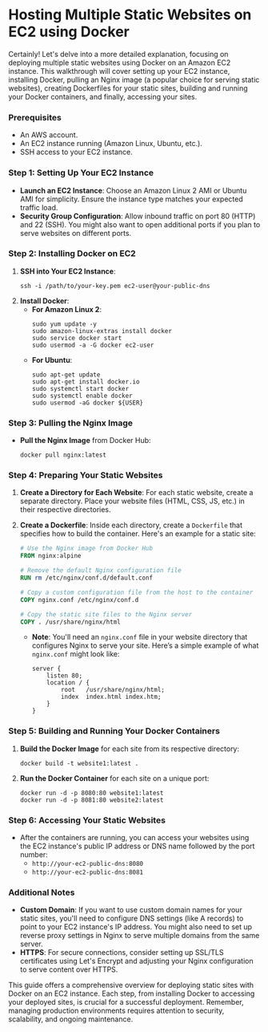 # Hosting Multiple Static Websites on EC2 using Docker

Certainly! Let's delve into a more detailed explanation, focusing on deploying multiple static websites using Docker on an Amazon EC2 instance. This walkthrough will cover setting up your EC2 instance, installing Docker, pulling an Nginx image (a popular choice for serving static websites), creating Dockerfiles for your static sites, building and running your Docker containers, and finally, accessing your sites.

### Prerequisites

- An AWS account.
- An EC2 instance running (Amazon Linux, Ubuntu, etc.).
- SSH access to your EC2 instance.

### Step 1: Setting Up Your EC2 Instance

- **Launch an EC2 Instance**: Choose an Amazon Linux 2 AMI or Ubuntu AMI for simplicity. Ensure the instance type matches your expected traffic load.
- **Security Group Configuration**: Allow inbound traffic on port 80 (HTTP) and 22 (SSH). You might also want to open additional ports if you plan to serve websites on different ports.

### Step 2: Installing Docker on EC2

1. **SSH into Your EC2 Instance**:
   ```
   ssh -i /path/to/your-key.pem ec2-user@your-public-dns
   ```
2. **Install Docker**:
   - **For Amazon Linux 2**:
     ```
     sudo yum update -y
     sudo amazon-linux-extras install docker
     sudo service docker start
     sudo usermod -a -G docker ec2-user
     ```
   - **For Ubuntu**:
     ```
     sudo apt-get update
     sudo apt-get install docker.io
     sudo systemctl start docker
     sudo systemctl enable docker
     sudo usermod -aG docker ${USER}
     ```

### Step 3: Pulling the Nginx Image

- **Pull the Nginx Image** from Docker Hub:
  ```
  docker pull nginx:latest
  ```

### Step 4: Preparing Your Static Websites

1. **Create a Directory for Each Website**: For each static website, create a separate directory. Place your website files (HTML, CSS, JS, etc.) in their respective directories.

2. **Create a Dockerfile**: Inside each directory, create a `Dockerfile` that specifies how to build the container. Here's an example for a static site:

   ```Dockerfile
   # Use the Nginx image from Docker Hub
   FROM nginx:alpine

   # Remove the default Nginx configuration file
   RUN rm /etc/nginx/conf.d/default.conf

   # Copy a custom configuration file from the host to the container
   COPY nginx.conf /etc/nginx/conf.d

   # Copy the static site files to the Nginx server
   COPY . /usr/share/nginx/html
   ```

   - **Note**: You'll need an `nginx.conf` file in your website directory that configures Nginx to serve your site. Here’s a simple example of what `nginx.conf` might look like:

     ```nginx
     server {
         listen 80;
         location / {
             root   /usr/share/nginx/html;
             index  index.html index.htm;
         }
     }
     ```

### Step 5: Building and Running Your Docker Containers

1. **Build the Docker Image** for each site from its respective directory:
   ```
   docker build -t website1:latest .
   ```

2. **Run the Docker Container** for each site on a unique port:
   ```
   docker run -d -p 8080:80 website1:latest
   docker run -d -p 8081:80 website2:latest
   ```

### Step 6: Accessing Your Static Websites

- After the containers are running, you can access your websites using the EC2 instance's public IP address or DNS name followed by the port number:
  - `http://your-ec2-public-dns:8080`
  - `http://your-ec2-public-dns:8081`

### Additional Notes

- **Custom Domain**: If you want to use custom domain names for your static sites, you'll need to configure DNS settings (like A records) to point to your EC2 instance's IP address. You might also need to set up reverse proxy settings in Nginx to serve multiple domains from the same server.
- **HTTPS**: For secure connections, consider setting up SSL/TLS certificates using Let's Encrypt and adjusting your Nginx configuration to serve content over HTTPS.

This guide offers a comprehensive overview for deploying static sites with Docker on an EC2 instance. Each step, from installing Docker to accessing your deployed sites, is crucial for a successful deployment. Remember, managing production environments requires attention to security, scalability, and ongoing maintenance.
